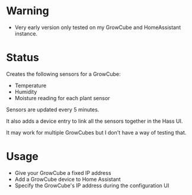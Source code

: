# Warning

- Very early version only tested on my GrowCube and HomeAssistant instance.

# Status

Creates the following sensors for a GrowCube:

- Temperature
- Humidity
- Moisture reading for each plant sensor

Sensors are updated every 5 minutes.

It also adds a device entry to link all the sensors together in the Hass UI.

It may work for multiple GrowCubes but I don't have a way of testing that.

# Usage

- Give your GrowCube a fixed IP address
- Add a GrowCube device to Home Assistant
- Specify the GrowCube's IP address during the configuration UI
